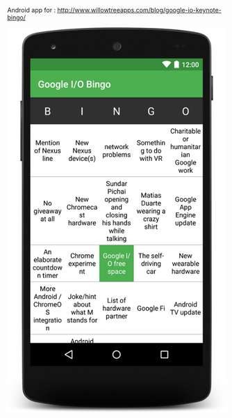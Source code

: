Android app for : http://www.willowtreeapps.com/blog/google-io-keynote-bingo/

![Screenshot](https://raw.githubusercontent.com/burntcookie90/Google-I-O-Bingo/master/screenshot.png)
